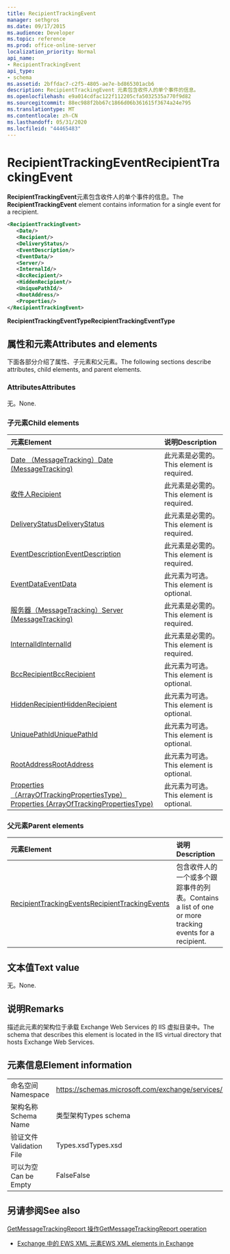 ```yaml
---
title: RecipientTrackingEvent
manager: sethgros
ms.date: 09/17/2015
ms.audience: Developer
ms.topic: reference
ms.prod: office-online-server
localization_priority: Normal
api_name:
- RecipientTrackingEvent
api_type:
- schema
ms.assetid: 2bffdac7-c2f5-4805-ae7e-bd865301acb6
description: RecipientTrackingEvent 元素包含收件人的单个事件的信息。
ms.openlocfilehash: e9a014cdfac122f112205cfa5032535a770f9d82
ms.sourcegitcommit: 88ec988f2bb67c1866d06b361615f3674a24e795
ms.translationtype: MT
ms.contentlocale: zh-CN
ms.lasthandoff: 05/31/2020
ms.locfileid: "44465483"
---
```

# <a name="recipienttrackingevent"></a><span data-ttu-id="7778f-103">RecipientTrackingEvent</span><span class="sxs-lookup"><span data-stu-id="7778f-103">RecipientTrackingEvent</span></span>

<span data-ttu-id="7778f-104">**RecipientTrackingEvent**元素包含收件人的单个事件的信息。</span><span class="sxs-lookup"><span data-stu-id="7778f-104">The **RecipientTrackingEvent** element contains information for a single event for a recipient.</span></span> 
  
```XML
<RecipientTrackingEvent>
   <Date/>
   <Recipient/>
   <DeliveryStatus/>
   <EventDescription/>
   <EventData/>
   <Server/>
   <InternalId/>
   <BccRecipient/>
   <HiddenRecipient/>
   <UniquePathId/>
   <RootAddress/>
   <Properties/>
</RecipientTrackingEvent>
```

 <span data-ttu-id="7778f-105">**RecipientTrackingEventType**</span><span class="sxs-lookup"><span data-stu-id="7778f-105">**RecipientTrackingEventType**</span></span>
## <a name="attributes-and-elements"></a><span data-ttu-id="7778f-106">属性和元素</span><span class="sxs-lookup"><span data-stu-id="7778f-106">Attributes and elements</span></span>

<span data-ttu-id="7778f-107">下面各部分介绍了属性、子元素和父元素。</span><span class="sxs-lookup"><span data-stu-id="7778f-107">The following sections describe attributes, child elements, and parent elements.</span></span>
  
### <a name="attributes"></a><span data-ttu-id="7778f-108">Attributes</span><span class="sxs-lookup"><span data-stu-id="7778f-108">Attributes</span></span>

<span data-ttu-id="7778f-109">无。</span><span class="sxs-lookup"><span data-stu-id="7778f-109">None.</span></span>
  
### <a name="child-elements"></a><span data-ttu-id="7778f-110">子元素</span><span class="sxs-lookup"><span data-stu-id="7778f-110">Child elements</span></span>

|<span data-ttu-id="7778f-111">**元素**</span><span class="sxs-lookup"><span data-stu-id="7778f-111">**Element**</span></span>|<span data-ttu-id="7778f-112">**说明**</span><span class="sxs-lookup"><span data-stu-id="7778f-112">**Description**</span></span>|
|:-----|:-----|
|[<span data-ttu-id="7778f-113">Date （MessageTracking）</span><span class="sxs-lookup"><span data-stu-id="7778f-113">Date (MessageTracking)</span></span>](date-messagetracking.md) <br/> |<span data-ttu-id="7778f-114">此元素是必需的。</span><span class="sxs-lookup"><span data-stu-id="7778f-114">This element is required.</span></span>  <br/> |
|[<span data-ttu-id="7778f-115">收件人</span><span class="sxs-lookup"><span data-stu-id="7778f-115">Recipient</span></span>](recipient.md) <br/> |<span data-ttu-id="7778f-116">此元素是必需的。</span><span class="sxs-lookup"><span data-stu-id="7778f-116">This element is required.</span></span>  <br/> |
|[<span data-ttu-id="7778f-117">DeliveryStatus</span><span class="sxs-lookup"><span data-stu-id="7778f-117">DeliveryStatus</span></span>](deliverystatus.md) <br/> |<span data-ttu-id="7778f-118">此元素是必需的。</span><span class="sxs-lookup"><span data-stu-id="7778f-118">This element is required.</span></span>  <br/> |
|[<span data-ttu-id="7778f-119">EventDescription</span><span class="sxs-lookup"><span data-stu-id="7778f-119">EventDescription</span></span>](eventdescription.md) <br/> |<span data-ttu-id="7778f-120">此元素是必需的。</span><span class="sxs-lookup"><span data-stu-id="7778f-120">This element is required.</span></span>  <br/> |
|[<span data-ttu-id="7778f-121">EventData</span><span class="sxs-lookup"><span data-stu-id="7778f-121">EventData</span></span>](eventdata.md) <br/> |<span data-ttu-id="7778f-122">此元素为可选。</span><span class="sxs-lookup"><span data-stu-id="7778f-122">This element is optional.</span></span>  <br/> |
|[<span data-ttu-id="7778f-123">服务器（MessageTracking）</span><span class="sxs-lookup"><span data-stu-id="7778f-123">Server (MessageTracking)</span></span>](server-messagetracking.md) <br/> |<span data-ttu-id="7778f-124">此元素是必需的。</span><span class="sxs-lookup"><span data-stu-id="7778f-124">This element is required.</span></span>  <br/> |
|[<span data-ttu-id="7778f-125">InternalId</span><span class="sxs-lookup"><span data-stu-id="7778f-125">InternalId</span></span>](internalid.md) <br/> |<span data-ttu-id="7778f-126">此元素是必需的。</span><span class="sxs-lookup"><span data-stu-id="7778f-126">This element is required.</span></span>  <br/> |
|[<span data-ttu-id="7778f-127">BccRecipient</span><span class="sxs-lookup"><span data-stu-id="7778f-127">BccRecipient</span></span>](bccrecipient.md) <br/> |<span data-ttu-id="7778f-128">此元素为可选。</span><span class="sxs-lookup"><span data-stu-id="7778f-128">This element is optional.</span></span>  <br/> |
|[<span data-ttu-id="7778f-129">HiddenRecipient</span><span class="sxs-lookup"><span data-stu-id="7778f-129">HiddenRecipient</span></span>](hiddenrecipient.md) <br/> |<span data-ttu-id="7778f-130">此元素为可选。</span><span class="sxs-lookup"><span data-stu-id="7778f-130">This element is optional.</span></span>  <br/> |
|[<span data-ttu-id="7778f-131">UniquePathId</span><span class="sxs-lookup"><span data-stu-id="7778f-131">UniquePathId</span></span>](uniquepathid.md) <br/> |<span data-ttu-id="7778f-132">此元素为可选。</span><span class="sxs-lookup"><span data-stu-id="7778f-132">This element is optional.</span></span>  <br/> |
|[<span data-ttu-id="7778f-133">RootAddress</span><span class="sxs-lookup"><span data-stu-id="7778f-133">RootAddress</span></span>](rootaddress.md) <br/> |<span data-ttu-id="7778f-134">此元素为可选。</span><span class="sxs-lookup"><span data-stu-id="7778f-134">This element is optional.</span></span>  <br/> |
|[<span data-ttu-id="7778f-135">Properties （ArrayOfTrackingPropertiesType）</span><span class="sxs-lookup"><span data-stu-id="7778f-135">Properties (ArrayOfTrackingPropertiesType)</span></span>](properties-arrayoftrackingpropertiestype.md) <br/> |<span data-ttu-id="7778f-136">此元素为可选。</span><span class="sxs-lookup"><span data-stu-id="7778f-136">This element is optional.</span></span>  <br/> |
   
### <a name="parent-elements"></a><span data-ttu-id="7778f-137">父元素</span><span class="sxs-lookup"><span data-stu-id="7778f-137">Parent elements</span></span>

|<span data-ttu-id="7778f-138">**元素**</span><span class="sxs-lookup"><span data-stu-id="7778f-138">**Element**</span></span>|<span data-ttu-id="7778f-139">**说明**</span><span class="sxs-lookup"><span data-stu-id="7778f-139">**Description**</span></span>|
|:-----|:-----|
|[<span data-ttu-id="7778f-140">RecipientTrackingEvents</span><span class="sxs-lookup"><span data-stu-id="7778f-140">RecipientTrackingEvents</span></span>](recipienttrackingevents.md) <br/> |<span data-ttu-id="7778f-141">包含收件人的一个或多个跟踪事件的列表。</span><span class="sxs-lookup"><span data-stu-id="7778f-141">Contains a list of one or more tracking events for a recipient.</span></span>  <br/> |
   
## <a name="text-value"></a><span data-ttu-id="7778f-142">文本值</span><span class="sxs-lookup"><span data-stu-id="7778f-142">Text value</span></span>

<span data-ttu-id="7778f-143">无。</span><span class="sxs-lookup"><span data-stu-id="7778f-143">None.</span></span>
  
## <a name="remarks"></a><span data-ttu-id="7778f-144">说明</span><span class="sxs-lookup"><span data-stu-id="7778f-144">Remarks</span></span>

<span data-ttu-id="7778f-145">描述此元素的架构位于承载 Exchange Web Services 的 IIS 虚拟目录中。</span><span class="sxs-lookup"><span data-stu-id="7778f-145">The schema that describes this element is located in the IIS virtual directory that hosts Exchange Web Services.</span></span>
  
## <a name="element-information"></a><span data-ttu-id="7778f-146">元素信息</span><span class="sxs-lookup"><span data-stu-id="7778f-146">Element information</span></span>

|||
|:-----|:-----|
|<span data-ttu-id="7778f-147">命名空间</span><span class="sxs-lookup"><span data-stu-id="7778f-147">Namespace</span></span>  <br/> |https://schemas.microsoft.com/exchange/services/2006/types  <br/> |
|<span data-ttu-id="7778f-148">架构名称</span><span class="sxs-lookup"><span data-stu-id="7778f-148">Schema Name</span></span>  <br/> |<span data-ttu-id="7778f-149">类型架构</span><span class="sxs-lookup"><span data-stu-id="7778f-149">Types schema</span></span>  <br/> |
|<span data-ttu-id="7778f-150">验证文件</span><span class="sxs-lookup"><span data-stu-id="7778f-150">Validation File</span></span>  <br/> |<span data-ttu-id="7778f-151">Types.xsd</span><span class="sxs-lookup"><span data-stu-id="7778f-151">Types.xsd</span></span>  <br/> |
|<span data-ttu-id="7778f-152">可以为空</span><span class="sxs-lookup"><span data-stu-id="7778f-152">Can be Empty</span></span>  <br/> |<span data-ttu-id="7778f-153">False</span><span class="sxs-lookup"><span data-stu-id="7778f-153">False</span></span>  <br/> |
   
## <a name="see-also"></a><span data-ttu-id="7778f-154">另请参阅</span><span class="sxs-lookup"><span data-stu-id="7778f-154">See also</span></span>



[<span data-ttu-id="7778f-155">GetMessageTrackingReport 操作</span><span class="sxs-lookup"><span data-stu-id="7778f-155">GetMessageTrackingReport operation</span></span>](getmessagetrackingreport-operation.md)


- [<span data-ttu-id="7778f-156">Exchange 中的 EWS XML 元素</span><span class="sxs-lookup"><span data-stu-id="7778f-156">EWS XML elements in Exchange</span></span>](ews-xml-elements-in-exchange.md)

